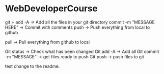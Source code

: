 # WebDeveloperCourse

git +
	add -A -> Add all the files in your git directory
	commit -m "MESSAGE HERE" -> Commit with comments
	push -> Push everything from local to github

pull -> Pull everything from github to local

Git status -> Check what has been changed
Git add -A -> Add all
Git commit -m "MESSAGE" -> get files ready to push
Git push -> push files to git


test change to the readme.
